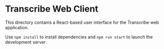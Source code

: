 # Transcribe Web Client

This directory contains a React-based user interface for the Transcribe web application.

Use `npm install` to install dependencies and `npm run start` to launch the development server.
